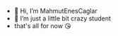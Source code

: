 - 👋 Hi, I’m MahmutEnesCaglar
- 👀 I’m just a little bit crazy student
- that's all for now 😘

<!---
MahmutEnesCaglar/MahmutEnesCaglar is a ✨ special ✨ repository because its `README.md` (this file) appears on your GitHub profile.
You can click the Preview link to take a look at your changes.
--->
